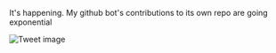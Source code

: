 It's happening. My github bot's contributions to its own repo are going exponential


![Tweet image](/asset/crosspoast/GJWVgGja8AAomAg.jpg)

